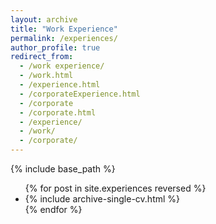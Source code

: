 ```yaml
---
layout: archive
title: "Work Experience"
permalink: /experiences/
author_profile: true
redirect_from:
  - /work experience/
  - /work.html
  - /experience.html
  - /corporateExperience.html
  - /corporate
  - /corporate.html
  - /experience/
  - /work/
  - /corporate/
---
```



{% include base_path %}

<ul>
{% for post in site.experiences reversed %}
  <li> {% include archive-single-cv.html %} </li>
{% endfor %}
</ul>

